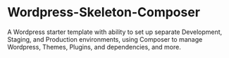 # Wordpress-Skeleton-Composer
A Wordpress starter template with ability to set up separate Development, Staging, and Production environments, using Composer to manage Wordpress, Themes, Plugins, and dependencies, and more. 
